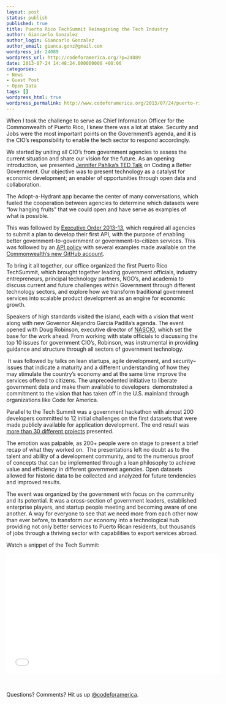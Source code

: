 ```yaml
---
layout: post
status: publish
published: true
title: Puerto Rico TechSummit Reimagining the Tech Industry
author: Giancarlo Gonzalez
author_login: Giancarlo Gonzalez
author_email: gianca.gonz@gmail.com
wordpress_id: 24089
wordpress_url: http://codeforamerica.org/?p=24089
date: 2013-07-24 14:48:24.000000000 +00:00
categories:
- News
- Guest Post
- Open Data
tags: []
wordpress_html: true
wordpress_permalink: http://www.codeforamerica.org/2013/07/24/puerto-rico-techsummit-reimagining-the-tech-industry/
---
```


<p dir="ltr">When I took the challenge to serve as Chief Information Officer for the Commonwealth of Puerto Rico, I knew there was a lot at stake. Security and Jobs were the most important points on the Government’s agenda, and it is the CIO’s responsibility to enable the tech sector to respond accordingly.</p>
<p dir="ltr">We started by uniting all CIO’s from government agencies to assess the current situation and share our vision for the future. As an opening introduction, we presented <a href="http://codeforamerica.org/ted" target="_blank">Jennifer Pahlka’s TED Talk</a> on Coding a Better Government. Our objective was to present technology as a catalyst for economic development; an enabler of opportunities through open data and collaboration.</p>
<p>The Adopt-a-Hydrant app became the center of many conversations, which fueled the cooperation between agencies to determine which datasets were “low hanging fruits” that we could open and have serve as examples of what is possible.</p>
<p>This was followed by <a href="http://www2.pr.gov/agencias/estado/Documents/OE-2013/OE-2013-013.pdf">Executive Order 2013-13</a>, which required all agencies to submit a plan to develop their first API, with the purpose of enabling better government-to-government or government-to-citizen services. This was followed by an <a href="http://www2.pr.gov/cio/Politicas%20y%20Procedimientos/Guia%20TIG-016.pdf">API policy</a> with several examples made available on the <a href="https://github.com/commonwealth-of-puerto-rico">Commonwealth’s new GitHub account</a>.</p>
<p>To bring it all together, our office organized the first Puerto Rico TechSummit, which brought together leading government officials, industry entrepreneurs, principal technology partners, NGO’s, and academia to discuss current and future challenges within Government through different technology sectors, and explore how we transform traditional government services into scalable product development as an engine for economic growth.</p>
<p dir="ltr">Speakers of high standards visited the island, each with a vision that went along with new Governor Alejandro Garcia Padilla’s agenda. The event opened with Doug Robinson, executive director of <a href="https://www.nascio.org">NASCIO</a>, which set the base for the work ahead. From working with state officials to discussing the top 10 issues for government CIO’s, Robinson, was instrumental in providing guidance and structure through all sectors of government technology.</p>
<p> It was followed by talks on lean startups, agile development, and security–issues that indicate a maturity and a different understanding of how they may stimulate the country’s economy and at the same time improve the services offered to citizens. The unprecedented initiative to liberate government data and make them available to developers  demonstrated a commitment to the vision that has taken off in the U.S. mainland through organizations like Code for America.</p>
<p>Parallel to the Tech Summit was a government hackathon with almost 200 developers committed to 12 initial challenges on the first datasets that were made publicly available for application development. The end result was <a href="http://artzub.com/ghv/#user=commonwealth-of-puerto-rico">more than 30 different projects</a> presented.</p>
<p dir="ltr">The emotion was palpable, as 200+ people were on stage to present a brief recap of what they worked on.  The presentations left no doubt as to the talent and ability of a development community, and to the numerous proof of concepts that can be implemented through a lean philosophy to achieve value and efficiency in different government agencies. Open datasets allowed for historic data to be collected and analyzed for future tendencies and improved results.</p>
<p dir="ltr">The event was organized by the government with focus on the community and its potential. It was a cross-section of government leaders, established enterprise players, and startup people meeting and becoming aware of one another. A way for everyone to see that we need more from each other now than ever before, to transform our economy into a technological hub providing not only better services to Puerto Rican residents, but thousands of jobs through a thriving sector with capabilities to export services abroad.</p>
<p dir="ltr">Watch a snippet of the Tech Summit:</p>
<p><iframe frameborder="0" height="315" src="//www.youtube.com/embed/pZ89LBlnSEM" width="560"></iframe></p>
<p> </p>
<p>Questions? Comments? Hit us up <a href="http://twitter.com/codeforamerica" target="_blank">@codeforamerica</a>.</p>
